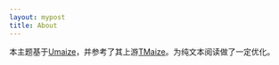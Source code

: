 ```yaml
---
layout: mypost
title: About
---
```



本主题基于[Umaize](https://github.com/moi-mo/umaize)，并参考了其上游[TMaize](https://github.com/TMaize/tmaize-blog/)。为纯文本阅读做了一定优化。